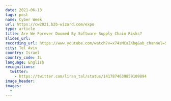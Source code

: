 ```yaml
---
date: 2021-06-13
tags: post
name: Cyber Week
url: https://cw2021.b2b-wizard.com/expo
type: article
title: Are We Forever Doomed By Software Supply Chain Risks?
slides_url:
recording_url: https://www.youtube.com/watch?v=x74sMCaZKbg&ab_channel=Snyk
city: Tel Aviv
country: Israel
country_code: IL
language: English
recognitions:
  twitter:
    - https://twitter.com/liran_tal/status/1417874639859109894
image_header:
images:
  -
---
```

